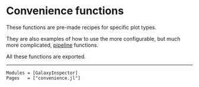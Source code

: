 # Convenience functions

These functions are pre-made recipes for specific plot types.

They are also examples of how to use the more configurable, but much more complicated, [pipeline](https://ezequiel92.github.io/GalaxyInspector/dev/api/pipelines/) functions.

All these functions are exported.

---

```@autodocs
Modules = [GalaxyInspector]
Pages   = ["convenience.jl"]
```
